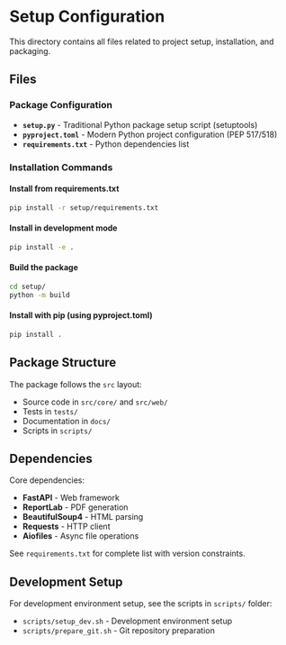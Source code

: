 # Setup Configuration

This directory contains all files related to project setup, installation, and packaging.

## Files

### Package Configuration
- **`setup.py`** - Traditional Python package setup script (setuptools)
- **`pyproject.toml`** - Modern Python project configuration (PEP 517/518)
- **`requirements.txt`** - Python dependencies list

### Installation Commands

#### Install from requirements.txt
```bash
pip install -r setup/requirements.txt
```

#### Install in development mode
```bash
pip install -e .
```

#### Build the package
```bash
cd setup/
python -m build
```

#### Install with pip (using pyproject.toml)
```bash
pip install .
```

## Package Structure

The package follows the `src` layout:
- Source code in `src/core/` and `src/web/`
- Tests in `tests/`
- Documentation in `docs/`
- Scripts in `scripts/`

## Dependencies

Core dependencies:
- **FastAPI** - Web framework
- **ReportLab** - PDF generation
- **BeautifulSoup4** - HTML parsing
- **Requests** - HTTP client
- **Aiofiles** - Async file operations

See `requirements.txt` for complete list with version constraints.

## Development Setup

For development environment setup, see the scripts in `scripts/` folder:
- `scripts/setup_dev.sh` - Development environment setup
- `scripts/prepare_git.sh` - Git repository preparation